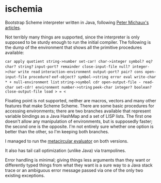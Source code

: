 ischemia
========

Bootstrap Scheme interpreter written in Java, following [Peter Michaux's articles](http://michaux.ca/articles/scheme-from-scratch-introduction).

Not terribly many things are supported, since the interpreter is only supposed to be sturdy enough to run the initial compiler. The following is the dump of the environment that shows all the primitive procedures available:

`car apply quotient string->number set-car! char->integer symbol? eq? char? string?`
`input-port? remainder close-input-file null? integer->char write read`
`interaction-environment output-port? pair? cons open-input-file procedure?`
`eof-object? symbol->string error eval write-char * + null-environment list`
`string->symbol cdr open-output-file - read-char set-cdr! environment number->string`
`peek-char integer? boolean? close-output-file load > = <`

Floating point is not supported, neither are macros, vectors and many other features that make Scheme Scheme. There are some basic procedures for accessing environments; there are two branches available that represent variable bindings as a Java HashMap and a set of LISP lists. The first one doesn't allow any manipulation of environments, but is supposedly faster; the second one is the opposite. I'm not entirely sure whether one option is better than the other, so I'm keeping both branches.

I managed to run the [metacircular evaluator](http://michaux.ca/articles/scheme-from-scratch-bootstrap-conclusion) on both versions.

It also has tail call optimization (unlike Java) via trampolines.

Error handling is minimal; giving things less arguments than they want or differently typed things from what they want is a sure way to a Java stack trace or an ambiguous error message passed via one of the only two existing exceptions.
